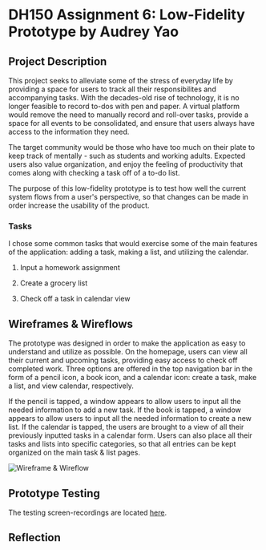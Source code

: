 # DH150 Assignment 6: Low-Fidelity Prototype by Audrey Yao

## Project Description

This project seeks to alleviate some of the stress of everyday life by providing a space for users to track all their responsibilites and accompanying tasks. With the decades-old rise of technology, it is no longer feasible to record to-dos with pen and paper. A virtual platform would remove the need to manually record and roll-over tasks, provide a space for all events to be consolidated, and  ensure that users always have access to the information they need. 

The target community would be those who have too much on their plate to keep track of mentally - such as students and working adults. Expected users also value organization, and enjoy the feeling of productivity that comes along with checking a task off of a to-do list. 

The purpose of this low-fidelity prototype is to test how well the current system flows from a user's perspective, so that changes can be made in order increase the usability of the product. 

### Tasks 

I chose some common tasks that would exercise some of the main features of the application: adding a task, making a list, and utilizing the calendar.

1) Input a homework assignment

2) Create a grocery list

3) Check off a task in calendar view 

## Wireframes & Wireflows

The prototype was designed in order to make the application as easy to understand and utilize as possible. On the homepage, users can view all their current and upcoming tasks, providing easy access to check off completed work. Three options are offered in the top navigation bar in the form of a pencil icon, a book icon, and a calendar icon: create a task, make a list, and view calendar, respectively. 

If the pencil is tapped, a window appears to allow users to input all the needed information to add a new task. If the book is tapped, a window appears to allow users to input all the needed information to create a new list. If the calendar is tapped, the users are brought to a view of all their previously inputted tasks in a calendar form. Users can also place all their tasks and lists into specific categories, so that all entries can be kept organized on the main task & list pages. 

<img src="https://user-images.githubusercontent.com/57603794/99461476-c0f80180-28e6-11eb-8769-a5dfef35db0d.jpg" alt="Wireframe & Wireflow">

## Prototype Testing

The testing screen-recordings are located <a href="https://drive.google.com/drive/folders/1o0hT2pt_vtErtl1khGPjDAzT-88OPs45?usp=sharing">here</a>.

## Reflection
